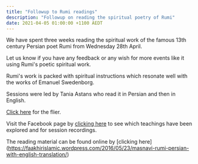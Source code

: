```yaml
---
title: "Followup to Rumi readings"
description: "Followup on reading the spiritual poetry of Rumi"
date: 2021-04-05 01:00:00 +1100 AEDT
---
```


We have spent three weeks reading the spiritual work of the famous 13th century Persian poet Rumi from Wednesday 28th April.

Let us know if you have any feedback or any wish for more events like it using Rumi's poetic spiritual work.

Rumi's work is packed with spiritual instructions which resonate well with the works of Emanuel Swedenborg.

Sessions were led by Tania Astans who read it in Persian and then in English.

[Click here](https://static.swedenborg.com.au/pdf/fliers/rumi20210428.pdf) for the flier.

Visit the Facebook page by [clicking here](https://www.facebook.com/Tanias-Shams-and-Rumi-Room-106439571596187) to see which teachings have been explored and for session recordings.

The reading material can be found online by [clicking here] (https://faakhirislamic.wordpress.com/2016/05/23/masnavi-rumi-persian-with-english-translation/)